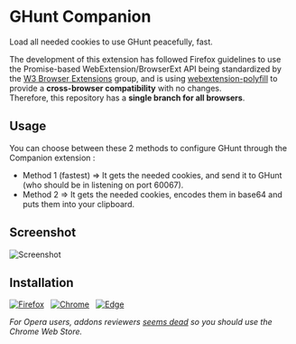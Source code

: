 # GHunt Companion
Load all needed cookies to use GHunt peacefully, fast.

The development of this extension has followed Firefox guidelines to use the Promise-based WebExtension/BrowserExt API being standardized by the [W3 Browser Extensions](https://www.w3.org/community/browserext/) group, and is using [webextension-polyfill](https://github.com/mozilla/webextension-polyfill) to provide a **cross-browser compatibility** with no changes.\
Therefore, this repository has a **single branch for all browsers**.

## Usage
You can choose between these 2 methods to configure GHunt through the Companion extension :
- Method 1 (fastest) => It gets the needed cookies, and send it to GHunt (who should be in listening on port 60067).
- Method 2 => It gets the needed cookies, encodes them in base64 and puts them into your clipboard.

## Screenshot
![Screenshot](https://files.catbox.moe/z3zm6a.png)

## Installation

[![Firefox](https://ffp4g1ylyit3jdyti1hqcvtb-wpengine.netdna-ssl.com/addons/files/2015/11/get-the-addon.png)](https://addons.mozilla.org/fr/firefox/addon/ghunt-companion/)&nbsp;&nbsp;&nbsp;[![Chrome](https://storage.googleapis.com/web-dev-uploads/image/WlD8wC6g8khYWPJUsQceQkhXSlv1/UV4C4ybeBTsZt43U4xis.png)](https://chrome.google.com/webstore/detail/ghunt-companion/dpdcofblfbmmnikcbmmiakkclocadjab)&nbsp;&nbsp;&nbsp;[![Edge](https://user-images.githubusercontent.com/11660256/111323589-4f4c7c00-866a-11eb-80ff-da7de777d7c0.png)](https://microsoftedge.microsoft.com/addons/detail/ghunt-companion/jhgmpcigklnbjglpipnbnjhdncoihhdj)

*For Opera users, addons reviewers [seems dead](https://forums.opera.com/topic/16609/very-long-extension-moderation-process/255) so you should use the Chrome Web Store.*
